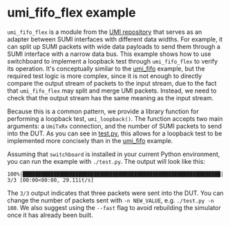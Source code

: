 # umi_fifo_flex example

`umi_fifo_flex` is a module from the [UMI repository](https://github.com/zeroasiccorp/umi) that serves as an adapter between SUMI interfaces with different data widths.  For example, it can split up SUMI packets with wide data payloads to send them through a SUMI interface with a narrow data bus.  This example shows how to use switchboard to implement a loopback test through `umi_fifo_flex` to verify its operation.  It's conceptually similar to the [umi_fifo](../umi_fifo) example, but the required test logic is more complex, since it is not enough to directly compare the output stream of packets to the input stream, due to the fact that `umi_fifo_flex` may split and merge UMI packets.  Instead, we need to check that the output stream has the same meaning as the input stream.

Because this is a common pattern, we provide a library function for performing a loopback test, `umi_loopback()`.  The function accepts two main arguments: a `UmiTxRx` connection, and the number of SUMI packets to send into the DUT.  As you can see in [test.py](test.py), this allows for a loopback test to be implemented more concisely than in the [umi_fifo](../umi_fifo) example.

Assuming that `switchboard` is installed in your current Python environment, you can run the example with `./test.py`.  The output will look like this:
```text
100%|████████████████████████████████████████████████████████████████| 3/3 [00:00<00:00, 29.11it/s]
```

The `3/3` output indicates that three packets were sent into the DUT.  You can change the number of packets sent with `-n NEW_VALUE`, e.g. `./test.py -n 100`.  We also suggest using the `--fast` flag to avoid rebuilding the simulator once it has already been built.

